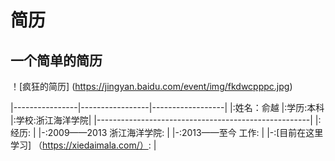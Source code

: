 # 简历

## 一个简单的简历

！[疯狂的简历] (https://jingyan.baidu.com/event/img/fkdwcpppc.jpg)

|----------------|-----------------|------------------|
|:姓名：俞越     |:学历:本科       |:学校:浙江海洋学院|
|-----------------------------------------------------|
|:经历:                                               |
|-:2009——2013 浙江海洋学院:                           |
|-:2013——至今 工作:                                   |
|-:[目前在这里学习] （https://xiedaimala.com/）:      |

